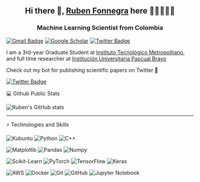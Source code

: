 
<h2 align="center">Hi there 👋, <a href="https://github.com/rubenfonnegra">Ruben Fonnegra</a> here 👋🏼👨🏻‍💻 </h2>
<h3 align="center">Machine Learning Scientist from Colombia</h3>


  [![Gmail Badge](https://img.shields.io/badge/-Email-c14438?style=flat&logo=Gmail&logoColor=white)](mailto:ruben.fonnegra@pascuabravo.edu.co "Connect via Email")
  [![Google Scholar](https://img.shields.io/badge/Scholar-%230070D1.svg?style=flat&logo=Google-scholar&logoColor=white)](https://scholar.google.com.tr/citations?user=g2Y2WBMAAAAJ&hl)
  [![Twitter Badge](https://img.shields.io/badge/-@RubenFonnegra-00acee?style=flat&logo=Twitter&logoColor=white)](https://twitter.com/RubenFonnegra "Follow on Twitter")
  
  I am a 3rd-year Graduate Student at [Instituto Tecnológico Metropolitano](https://www.itm.edu.co/), and full time researcher at [Institución Universitaria Pascual Bravo](https://www.pascualbravo.edu.co)


<summary> Check out my bot for publishing scientific papers on Twitter 👀

  [![Twitter Badge](https://img.shields.io/badge/-@ArxivDocs-00acee?style=flat&logo=Twitter&logoColor=white)](https://twitter.com/ArxivDocs "Follow on Twitter")


<summary> 💻 Github Public Stats </summary>
  
  
  ![Ruben's GitHub stats](https://github-readme-stats.vercel.app/api?username=rubenfonnegra&show_icons=true&theme=transparent)
  
  ----

<summary> ⚡ Technologies and Skills  </summary>

  ![Kubuntu](https://img.shields.io/badge/-KUbuntu-%230079C1?style=for-the-badge&logo=kubuntu&logoColor=white)
  ![Python](https://img.shields.io/badge/python-3670A0?style=for-the-badge&logo=python&logoColor=ffdd54)
  ![C++](https://img.shields.io/badge/c++-%2300599C.svg?style=for-the-badge&logo=c%2B%2B&logoColor=white)
  
  ![Matplotlib](https://img.shields.io/badge/Matplotlib-%23ffffff.svg?style=for-the-badge&logo=Matplotlib&logoColor=black)
  ![Pandas](https://img.shields.io/badge/pandas-%23150458.svg?style=for-the-badge&logo=pandas&logoColor=white) 
  ![Numpy](https://img.shields.io/badge/Numpy-%23EE4C2C.svg?style=for-the-badge&logo=Numpy&logoColor=white)  

  ![Scikit-Learn](https://img.shields.io/badge/scikit--learn-%23F7931E.svg?style=for-the-badge&logo=scikit-learn&logoColor=white)
  ![PyTorch](https://img.shields.io/badge/PyTorch-%23EE4C2C.svg?style=for-the-badge&logo=PyTorch&logoColor=white)
  ![TensorFlow](https://img.shields.io/badge/TensorFlow-%23FF6F00.svg?style=for-the-badge&logo=TensorFlow&logoColor=white)
  ![Keras](https://img.shields.io/badge/Keras-%23D00000.svg?style=for-the-badge&logo=Keras&logoColor=white)
  
  ![AWS](https://img.shields.io/badge/AWS-%23FF9900.svg?style=for-the-badge&logo=amazon-aws&logoColor=white)
  ![Docker](https://img.shields.io/badge/docker-%230db7ed.svg?style=for-the-badge&logo=docker&logoColor=white)
  ![Git](https://img.shields.io/badge/git-%23F05033.svg?style=for-the-badge&logo=git&logoColor=white)
  ![GitHub](https://img.shields.io/badge/github-%23121011.svg?style=for-the-badge&logo=github&logoColor=white)
  ![Jupyter Notebook](https://img.shields.io/badge/jupyter-%23FA0F00.svg?style=for-the-badge&logo=jupyter&logoColor=white)

  
